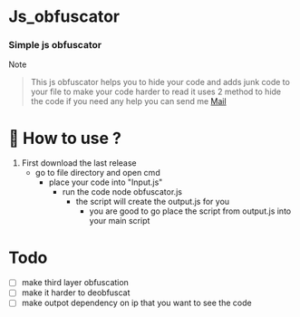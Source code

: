 # Js_obfuscator

### Simple js obfuscator 


> [!NOTE]

>This js obfuscator helps you to hide your code and adds junk code to your file to make your code harder to read 
>it uses 2 method to hide the code
>if you need any help you can send me [Mail](mailto:armines765@gmail.com) 

# 🧰 How to use ?

1. First download the last release 
   - go to file directory and open cmd
     - place your code into "Input.js"
        - run the code node obfuscator.js
            - the script will create the output.js for you 
                - you are good to go place the script from output.js into your main script 


# Todo

- [ ] make third layer obfuscation
- [ ] make it harder to deobfuscat
- [ ] make outpot dependency on ip that you want to see the code 
